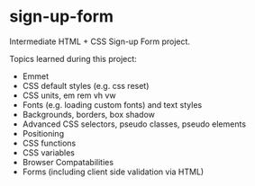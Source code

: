 # sign-up-form
Intermediate HTML + CSS Sign-up Form project.

Topics learned during this project:
- Emmet
- CSS default styles (e.g. css reset)
- CSS units, em rem vh vw
- Fonts (e.g. loading custom fonts) and text styles
- Backgrounds, borders, box shadow
- Advanced CSS selectors, pseudo classes, pseudo elements
- Positioning
- CSS functions
- CSS variables
- Browser Compatabilities
- Forms (including client side validation via HTML)